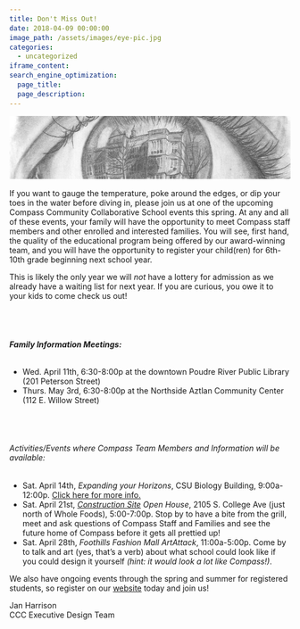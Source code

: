 ```yaml
---
title: Don't Miss Out!
date: 2018-04-09 00:00:00
image_path: /assets/images/eye-pic.jpg
categories:
  - uncategorized
iframe_content:
search_engine_optimization:
  page_title:
  page_description:
---
```


![Pencil drawing by an anonymous Physics major from Princeton. (http://applesloveorangespdx.blogspot.com/2010/10/6-8th-identity-unit-ideas.html)](/assets/images/eye-pic.jpg)

If you want to gauge the temperature, poke around the edges, or dip your toes in the water before diving in, please join us at one of the upcoming Compass Community Collaborative School events this spring. At any and all of these events, your family will have the opportunity to meet Compass staff members and other enrolled and interested families. You will see, first hand, the quality of the educational program being offered by our award-winning team, and you will have the opportunity to register your child(ren) for 6th-10th grade beginning next school year.

This is likely the only year we will *not* have a lottery for admission as we already have a waiting list for next year. If you are curious, you owe it to your kids to come check us out!

###### &nbsp;

###### **Family Information Meetings:**

* Wed. April 11th, 6:30-8:00p at the downtown Poudre River Public Library (201 Peterson Street)
* Thurs. May 3rd, 6:30-8:00p at the Northside Aztlan Community Center (112 E. Willow Street)

###### &nbsp;

###### Activities/Events where Compass Team Members and Information will be available:

* Sat. April 14th, *Expanding your Horizons*, CSU Biology Building, 9:00a-12:00p. [Click here for more info.](https://thecollaborative.colostate.edu/program_events/april-14-expanding-horizons-noco/)
* Sat. April 21st, *[Construction Site](/campus/) Open House*, 2105 S. College Ave (just north of Whole Foods), 5:00-7:00p. Stop by to have a bite from the grill, meet and ask questions of Compass Staff and Families and see the future home of Compass before it gets all prettied up!
* Sat. April 28th, *Foothills Fashion Mall ArtAttack*, 11:00a-5:00p. Come by to talk and art (yes, that’s a verb) about what school could look like if you could design it yourself *(hint: it would look a lot like Compass!)*.

We also have ongoing events through the spring and summer for registered students, so register on our [website](https://compassfortcollins.org) today and join us!

Jan Harrison<br>CCC Executive Design Team
